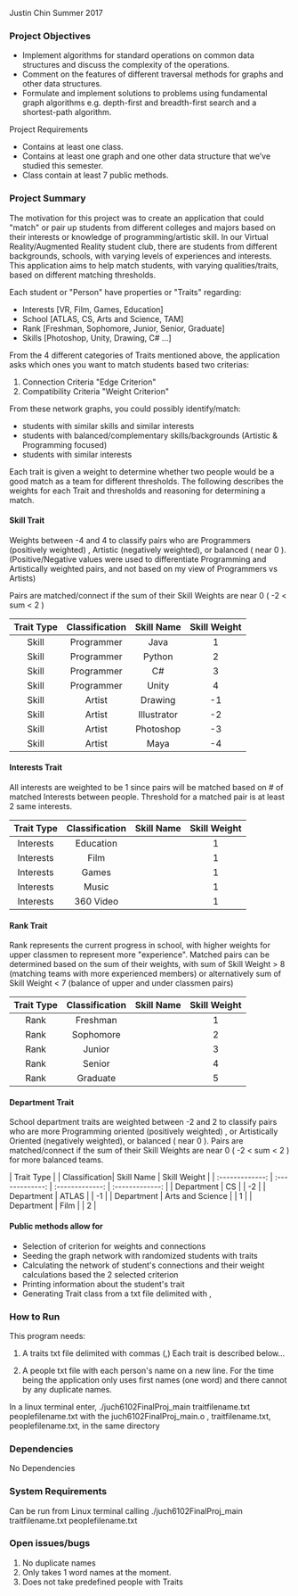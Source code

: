 Justin Chin Summer 2017 

### Project Objectives 
- Implement algorithms for standard operations on common data structures and discuss the complexity of the operations.  
- Comment on the features of different traversal methods for graphs and other data structures.  
- Formulate and implement solutions to problems using fundamental graph algorithms e.g. depth-first and breadth-first search and a shortest-path algorithm.

Project Requirements
- Contains at least one class.
- Contains at least one graph and one other data structure that we’ve studied this semester.
- Class contain at least 7 public methods.

### Project Summary
The motivation for this project was to create an application that could "match" or pair up students from different colleges and majors based on their interests or knowledge of programming/artistic skill.  In our Virtual Reality/Augmented Reality student club, there are students from different backgrounds, schools, with varying levels of experiences and interests. This application aims to help match students, with varying qualities/traits, based on different matching thresholds. 

Each student or "Person" have properties or "Traits" regarding:

- Interests [VR, Film, Games, Education]
- School [ATLAS, CS, Arts and Science, TAM]
- Rank [Freshman, Sophomore, Junior, Senior, Graduate] 
- Skills [Photoshop, Unity, Drawing, C# ...]

From the 4 different categories of Traits mentioned above, the application asks which ones you want to match students based two criterias:
1. Connection Criteria "Edge Criterion"
2. Compatibility Criteria "Weight Criterion"

From these network graphs, you could possibly identify/match:
- students with similar skills and similar interests 
- students with balanced/complementary skills/backgrounds (Artistic & Programming focused)
- students with similar interests

Each trait is given a weight to determine whether two people would be a good match as a team for different thresholds.  The following describes the weights for each Trait and thresholds and reasoning for determining a match.


#### Skill Trait 

Weights between -4 and 4 to classify pairs who are Programmers (positively weighted) , Artistic (negatively weighted), or balanced ( near 0 ).  (Positive/Negative values were used to differentiate Programming and Artistically weighted pairs, and not based on my view of Programmers vs Artists) 

Pairs are matched/connect if the sum of their Skill Weights are near 0 ( -2 < sum < 2 )

| Trait Type | Classification | Skill Name | Skill Weight |
| :-------------:| :-------------: | :-------------: | :-------------: |
| Skill | Programmer  | Java  |       1       |
| Skill | Programmer  | Python  |       2       |
| Skill | Programmer  | C#  |       3       |
| Skill | Programmer  | Unity  |       4       |
| Skill | Artist  | Drawing  |       -1       |
| Skill | Artist  | Illustrator  |       -2       |
| Skill | Artist  |  Photoshop |       -3       |
| Skill | Artist  |  Maya |       -4       |


#### Interests Trait 

All interests are weighted to be 1 since pairs will be matched based on # of matched Interests between people.  Threshold for a matched pair is at least 2 same interests.

| Trait Type | Classification | Skill Name | Skill Weight |
| :-------------: | :-------------: | :-------------: | :-------------: |
| Interests | Education  |   |       1       |
| Interests | Film  |   |       1       |
| Interests | Games  |   |       1       |
| Interests | Music  |   |       1       |
| Interests | 360 Video  |   |       1       |

#### Rank Trait 

Rank represents the current progress in school, with higher weights for upper classmen to represent more "experience". Matched pairs can be determined based on the sum of their weights, with sum  of Skill Weight > 8 (matching teams with more experienced members) or alternatively sum of Skill Weight < 7 (balance of upper and under classmen pairs) 


| Trait Type | Classification | Skill Name | Skill Weight |
| :-------------: | :-------------: | :-------------: | :-------------: |
| Rank | Freshman  |   |       1       |
| Rank | Sophomore  |   |       2       |
| Rank | Junior  |   |       3       |
| Rank | Senior  |   |       4       |
| Rank | Graduate  |   |       5       |

#### Department Trait 

School department traits are weighted between -2 and 2 to classify pairs who are more Programming oriented (positively weighted) , or Artistically Oriented (negatively weighted), or balanced ( near 0 ).
Pairs are matched/connect if the sum of their Skill Weights are near 0 ( -2 < sum < 2 ) for more balanced teams.

| Trait Type | | Classification| Skill Name | Skill Weight |
| :-------------: | :-------------: | :-------------: | :-------------: |
| Department | CS  |   |       -2       |
| Department | ATLAS  |   |      -1       |
| Department | Arts and Science  |   |       1       |
| Department | Film  |   |       2       |



#### Public methods allow for
- Selection of criterion for weights and connections
- Seeding the graph network with randomized students with traits
- Calculating the network of student's connections and their weight calculations based the 2 selected criterion
- Printing information about the student's trait
- Generating Trait class from a txt file delimited with ,

### How to Run
This program needs:
1) A traits txt file delimited with commas (,)
   Each trait is described below...
   
2) A people txt file with each person's name on a new line.  For the time being the application only uses first names (one word) and there cannot by any duplicate names.

In a linux terminal enter,
./juch6102FinalProj_main traitfilename.txt peoplefilename.txt 
with the juch6102FinalProj_main.o , traitfilename.txt, peoplefilename.txt, in the same directory

### Dependencies
No Dependencies

### System Requirements
Can be run from Linux terminal calling
./juch6102FinalProj_main traitfilename.txt peoplefilename.txt 

### Open issues/bugs
1.  No duplicate names
2.  Only takes 1 word names at the moment.  
3.  Does not take predefined people with Traits
